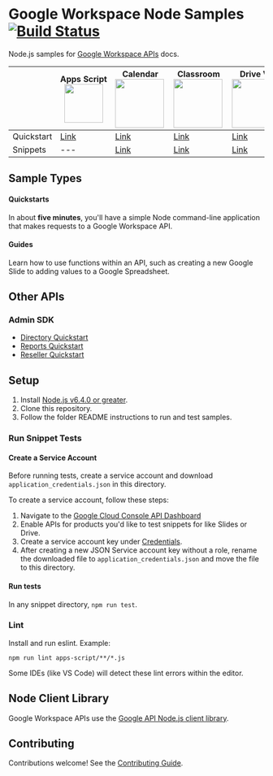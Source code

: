 # Google Workspace Node Samples [![Build Status](https://travis-ci.org/googleworkspace/node-samples.svg?branch=master)](https://travis-ci.org/googleworkspace/node-samples)

Node.js samples for [Google Workspace APIs](https://developers.google.com/workspace/) docs.

| | **Apps&nbsp;Script** <img src="https://www.gstatic.com/images/branding/product/2x/apps_script_96dp.png" align="center" width="76px"/> | **Calendar** <img src="https://www.gstatic.com/images/branding/product/2x/calendar_96dp.png" align="left" width="96px"/>  | **Classroom** <img src="https://www.gstatic.com/images/branding/product/2x/classroom_96dp.png" align="left" width="96px"/>  | **Drive V3** <img src="https://www.gstatic.com/images/branding/product/2x/drive_96dp.png" align="left" width="96px"/>  | **Gmail** <img src="https://www.gstatic.com/images/branding/product/2x/gmail_96dp.png" align="left" width="96px"/>  | **Sheets** <img src="https://www.gstatic.com/images/branding/product/2x/sheets_96dp.png" align="left" width="96px"/>  | **Slides** <img src="https://www.gstatic.com/images/branding/product/2x/slides_96dp.png" align="left" width="96px"/>  | **Tasks** <img src="https://www.gstatic.com/images/branding/product/2x/tasks_96dp.png" align="left" width="96px"/>  |
| --- | --- | --- | --- | --- | --- | --- | --- | --- |
| Quickstart | [Link](https://developers.google.com/apps-script/api/quickstart/nodejs) | [Link](https://developers.google.com/google-apps/calendar/quickstart/nodejs) | [Link](https://developers.google.com/classroom/quickstart/nodejs) | [Link](https://developers.google.com/drive/v3/web/quickstart/nodejs) | [Link](https://developers.google.com/gmail/api/quickstart/nodejs) | [Link](https://developers.google.com/sheets/api/quickstart/nodejs) | [Link](https://developers.google.com/slides/quickstart/nodejs) | [Link](https://developers.google.com/tasks/quickstart/nodejs) |
| Snippets | --- | [Link](https://developers.google.com/calendar/overview) | [Link](https://developers.google.com/classroom/guides/get-started) | [Link](https://developers.google.com/drive/v3/web/about-sdk) | [Link](https://developers.google.com/gmail/api/guides/) | [Link](https://developers.google.com/sheets/api/guides/concepts) | [Link](https://developers.google.com/slides/how-tos/overview) | --- |

## Sample Types

#### Quickstarts

In about **five minutes**, you'll have a simple Node command-line application that makes requests to a Google Workspace API.

#### Guides

Learn how to use functions within an API, such as creating a new Google Slide to adding values to a Google Spreadsheet.

## Other APIs

### Admin SDK

- [Directory Quickstart](https://developers.google.com/admin-sdk/directory/v1/quickstart/nodejs)
- [Reports Quickstart](https://developers.google.com/admin-sdk/reports/v1/quickstart/nodejs)
- [Reseller Quickstart](https://developers.google.com/admin-sdk/reseller/v1/quickstart/nodejs)

## Setup

1. Install [Node.js v6.4.0 or greater](https://nodejs.org).
1. Clone this repository.
1. Follow the folder README instructions to run and test samples.

### Run Snippet Tests

#### Create a Service Account

Before running tests, create a service account and download `application_credentials.json` in this directory.

To create a service account, follow these steps:

1. Navigate to the [Google Cloud Console API Dashboard](https://console.cloud.google.com/apis/dashboard)
1. Enable APIs for products you'd like to test snippets for like Slides or Drive.
1. Create a service account key under [Credentials](https://console.cloud.google.com/apis/credentials).
1. After creating a new JSON Service account key without a role, rename the downloaded file to `application_credentials.json` and move the file to this directory.

#### Run tests

In any snippet directory, `npm run test`.

### Lint

Install and run eslint. Example:

```
npm run lint apps-script/**/*.js
```

Some IDEs (like VS Code) will detect these lint errors within the editor.

## Node Client Library

Google Workspace APIs use the [Google API Node.js client library](https://github.com/google/google-api-nodejs-client).

## Contributing

Contributions welcome! See the [Contributing Guide](CONTRIBUTING.md).
